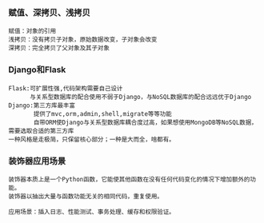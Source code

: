 ### 赋值、深拷贝、浅拷贝
```
赋值：对象的引用
浅拷贝：没有拷贝子对象，原始数据改变，子对象会改变
深拷贝：完全拷贝了父对象及其子对象
```

### Django和Flask
```
Flask:可扩展性强,代码架构需要自己设计
      与关系型数据库的配合使用不弱于Django，与NoSQL数据库的配合远远优于Django
Django:第三方库最丰富 
       提供了mvc,orm,admin,shell,migrate等等功能
       自带ORM使Django与关系型数据库耦合度过高，如果想使用MongoDB等NoSQL数据，需要选取合适的第三方库
一种风格是走极简，只保留核心部分；一种是大而全，啥都有。
```

### 装饰器应用场景
```
装饰器本质上是一个Python函数，它能使其他函数在没有任何代码变化的情况下增加额外的功能。
装饰器以抽出大量与函数功能无关的相同代码，重复使用。

应用场景：插入日志、性能测试、事务处理、缓存和权限验证。
```